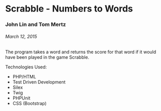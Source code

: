 # Scrabble - Numbers to Words

### John Lin and Tom Mertz

###### March 12, 2015

The program takes a word and returns the score for that word if it would have been played in the game Scrabble.


Technologies Used:

* PHP/HTML
* Test Driven Development
* Silex
* Twig
* PHPUnit
* CSS (Bootstrap)
